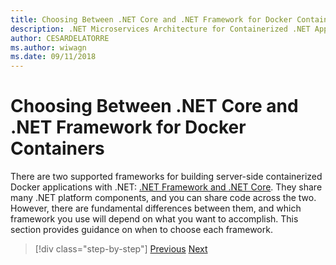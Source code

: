 ```yaml
---
title: Choosing Between .NET Core and .NET Framework for Docker Containers
description: .NET Microservices Architecture for Containerized .NET Applications | Choosing Between .NET Core and .NET Framework for Docker Containers
author: CESARDELATORRE
ms.author: wiwagn
ms.date: 09/11/2018
---
```

# Choosing Between .NET Core and .NET Framework for Docker Containers

There are two supported frameworks for building server-side containerized Docker applications with .NET: [.NET Framework and .NET Core](https://www.microsoft.com/net/download). They share many .NET platform components, and you can share code across the two. However, there are fundamental differences between them, and which framework you use will depend on what you want to accomplish. This section provides guidance on when to choose each framework.


>[!div class="step-by-step"]
[Previous](../container-docker-introduction/docker-containers-images-registries.md)
[Next](general-guidance.md)

